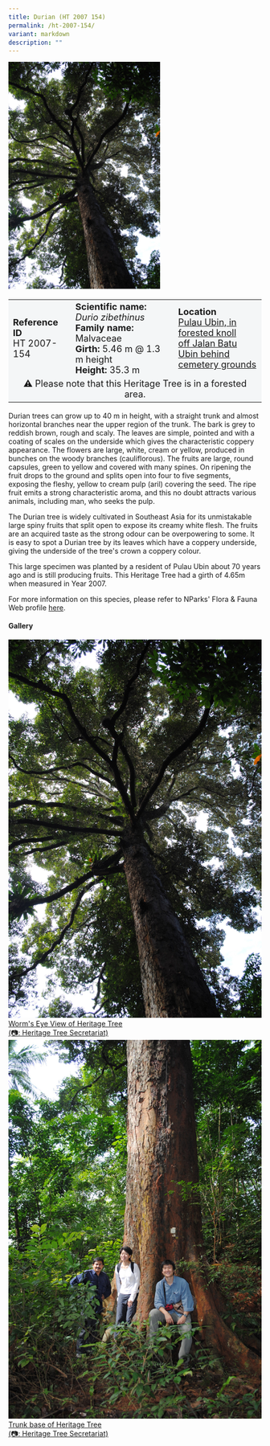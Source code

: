 ```yaml
---
title: Durian (HT 2007 154)
permalink: /ht-2007-154/
variant: markdown
description: ""
---
```

<div class="isomer-image-wrapper">
<img style="width: 60%" src="/images/Heritage_trees_photos/durzib_ht2007-154_wev.jpg">
</div><table style="minWidth: 100px; font-size: 18px; background: #F4F6F7">
<tbody><tr>
<td rowspan="1" colspan="1">
<strong>Reference ID</strong>
<br>HT 2007-154
</td>
<td rowspan="1" colspan="1">
	<strong>Scientific name:</strong> <em>Durio zibethinus</em>
<br><strong>Family name: </strong>Malvaceae
<br><strong>Girth: </strong>5.46 m @ 1.3 m height
<br><strong>Height: </strong>35.3 m
</td>
<td rowspan="1" colspan="1">
<strong>Location</strong><a href="https://www.onemap.gov.sg/?lat=1.4064729999955976&amp;lng=103.9649800000027">
 <br>Pulau Ubin, in forested knoll<br>off Jalan Batu Ubin behind<br>cemetery grounds</a>
</td></tr>
<tr><td style="text-align: center;" colspan="3">⚠️ Please note that this Heritage Tree is in a forested area. </td></tr>
</tbody>

</table>
<p>Durian trees can grow up to 40 m in height, with a straight trunk and almost horizontal branches near the upper region of the trunk. The bark is grey to reddish brown, rough and scaly. The leaves are simple, pointed and with a coating of scales on the underside which gives the characteristic coppery appearance. The flowers are large, white, cream or yellow, produced in bunches on the woody branches (cauliflorous). The fruits are large, round capsules, green to yellow and covered with many spines. On ripening the fruit drops to the ground and splits open into four to five segments, exposing the fleshy, yellow to cream pulp (aril) covering the seed. The ripe fruit emits a strong characteristic aroma, and this no doubt attracts various animals, including man, who seeks the pulp.</p>
  
<p>The Durian tree is widely cultivated in Southeast Asia for its unmistakable large spiny fruits that split open to expose its creamy white flesh. The fruits are an acquired taste as the strong odour can be overpowering to some. It is easy to spot a Durian tree by its leaves which have a coppery underside, giving the underside of the tree's crown a coppery colour.</p>

<p>This large specimen was planted by a resident of Pulau Ubin about 70 years ago and is still producing fruits. This Heritage Tree had a girth of 4.65m when measured in Year 2007.</p>

<p>For more information on this species, please refer to NParks' Flora &amp; Fauna Web profile <a href="https://www.nparks.gov.sg/florafaunaweb/flora/2/8/2865">here</a>.</p>

<h4><b>Gallery</b></h4>
<div class="isomer-card-grid">
<a href="/images/Heritage_trees_photos/durzib_ht2007-154_wev.jpg" class="isomer-card">
<div class="isomer-card-image">
<div class="isomer-image-wrapper"><img src="/images/Heritage_trees_photos/durzib_ht2007-154_wev.jpg"></div></div>
<div class="isomer-card-body"><div class="isomer-card-description">Worm's Eye View of Heritage Tree<br>(📷: Heritage Tree Secretariat)</div></div></a>
	
<a href="/images/Heritage_trees_photos/durzib_ht2007-154_base.jpg" class="isomer-card">
<div class="isomer-card-image">
<div class="isomer-image-wrapper"><img src="/images/Heritage_trees_photos/durzib_ht2007-154_base.jpg"></div></div>
<div class="isomer-card-body"><div class="isomer-card-description">Trunk base of Heritage Tree<br>(📷: Heritage Tree Secretariat)</div></div></a></div>